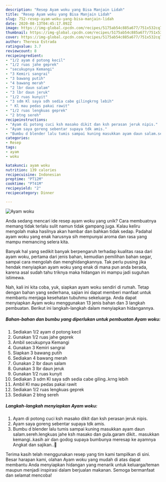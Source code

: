 ```yaml
---
description: "Resep Ayam woku yang Bisa Manjain Lidah"
title: "Resep Ayam woku yang Bisa Manjain Lidah"
slug: 752-resep-ayam-woku-yang-bisa-manjain-lidah
date: 2020-08-13T04:45:17.092Z
image: https://img-global.cpcdn.com/recipes/5175ab54c885a677/751x532cq70/ayam-woku-foto-resep-utama.jpg
thumbnail: https://img-global.cpcdn.com/recipes/5175ab54c885a677/751x532cq70/ayam-woku-foto-resep-utama.jpg
cover: https://img-global.cpcdn.com/recipes/5175ab54c885a677/751x532cq70/ayam-woku-foto-resep-utama.jpg
author: Theresa Estrada
ratingvalue: 3.7
reviewcount: 8
recipeingredient:
- "1/2 ayam d potong kecil"
- "1/2 ruas jahe geprek"
- "secukupnya Kemangi"
- "3 Kemiri sangrai"
- "3 bawang putih"
- "4 bawang merah"
- "2 lbr daun salam"
- "3 lbr daun jeruk"
- "1/2 ruas kunyit"
- "3 sdm Kl saya sdh sedia cabe gilingkrng lebih"
- " Kl mau pedas pakai rawit"
- "1/2 ruas lengkuas geprek"
- "2 btng sereh"
recipeinstructions:
- "Ayam di potong cuci ksh masako dikit dan ksh perasan jeruk nipis."
- "Ayam saya goreng sebentar supaya tdk amis."
- "Bumbu d blender lalu tumis sampai kuning masukkan ayam daun salam.sereh.lengkuas jahe ksh masako dan gula.garam dikit.. masukkan kemangi..kasih air dan godog supaya bumbunya meresap ke ayamnya Angkat dan sajikan..🙏"
categories:
- Resep
tags:
- ayam
- woku

katakunci: ayam woku 
nutrition: 139 calories
recipecuisine: Indonesian
preptime: "PT12M"
cooktime: "PT41M"
recipeyield: "2"
recipecategory: Dinner

---
```



![Ayam woku](https://img-global.cpcdn.com/recipes/5175ab54c885a677/751x532cq70/ayam-woku-foto-resep-utama.jpg)

Anda sedang mencari ide resep ayam woku yang unik? Cara membuatnya memang tidak terlalu sulit namun tidak gampang juga. Kalau keliru mengolah maka hasilnya akan hambar dan bahkan tidak sedap. Padahal ayam woku yang enak harusnya sih mempunyai aroma dan rasa yang mampu memancing selera kita.

Banyak hal yang sedikit banyak berpengaruh terhadap kualitas rasa dari ayam woku, pertama dari jenis bahan, kemudian pemilihan bahan segar, sampai cara mengolah dan menghidangkannya. Tak perlu pusing jika hendak menyiapkan ayam woku yang enak di mana pun anda berada, karena asal sudah tahu triknya maka hidangan ini mampu jadi suguhan istimewa.




Nah, kali ini kita coba, yuk, siapkan ayam woku sendiri di rumah. Tetap dengan bahan yang sederhana, sajian ini dapat memberi manfaat untuk membantu menjaga kesehatan tubuhmu sekeluarga. Anda dapat menyiapkan Ayam woku menggunakan 13 jenis bahan dan 3 langkah pembuatan. Berikut ini langkah-langkah dalam menyiapkan hidangannya.

<!--inarticleads1-->

##### Bahan-bahan dan bumbu yang diperlukan untuk pembuatan Ayam woku:

1. Sediakan 1/2 ayam d potong kecil
1. Gunakan 1/2 ruas jahe geprek
1. Ambil secukupnya Kemangi
1. Gunakan 3 Kemiri sangrai
1. Siapkan 3 bawang putih
1. Sediakan 4 bawang merah
1. Gunakan 2 lbr daun salam
1. Gunakan 3 lbr daun jeruk
1. Gunakan 1/2 ruas kunyit
1. Sediakan 3 sdm Kl saya sdh sedia cabe giling..krng lebih
1. Ambil  Kl mau pedas pakai rawit
1. Sediakan 1/2 ruas lengkuas geprek
1. Sediakan 2 btng sereh




<!--inarticleads2-->

##### Langkah-langkah menyiapkan Ayam woku:

1. Ayam di potong cuci ksh masako dikit dan ksh perasan jeruk nipis.
1. Ayam saya goreng sebentar supaya tdk amis.
1. Bumbu d blender lalu tumis sampai kuning masukkan ayam daun salam.sereh.lengkuas jahe ksh masako dan gula.garam dikit.. masukkan kemangi..kasih air dan godog supaya bumbunya meresap ke ayamnya Angkat dan sajikan..🙏




Terima kasih telah menggunakan resep yang tim kami tampilkan di sini. Besar harapan kami, olahan Ayam woku yang mudah di atas dapat membantu Anda menyiapkan hidangan yang menarik untuk keluarga/teman maupun menjadi inspirasi dalam berjualan makanan. Semoga bermanfaat dan selamat mencoba!
